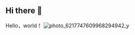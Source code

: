 ## Hi there 👋

<!--
**MuyunYuguang/MuyunYuguang** is a ✨ _special_ ✨ repository because its `README.md` (this file) appears on your GitHub profile.

Here are some ideas to get you started:

- 🔭 I’m currently working on ...
- 🌱 I’m currently learning ...
- 👯 I’m looking to collaborate on ...
- 🤔 I’m looking for help with ...
- 💬 Ask me about ...
- 📫 How to reach me: ...
- 😄 Pronouns: ...
- ⚡ Fun fact: ...
-->
Hello，world！
![photo_6217747609968294942_y](https://github.com/user-attachments/assets/c7fea447-ac30-4220-9525-1459eafa795c)
